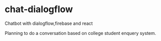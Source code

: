 # chat-dialogflow
Chatbot with dialogflow,firebase and react

Planning to do a conversation based on college student enquery system.
